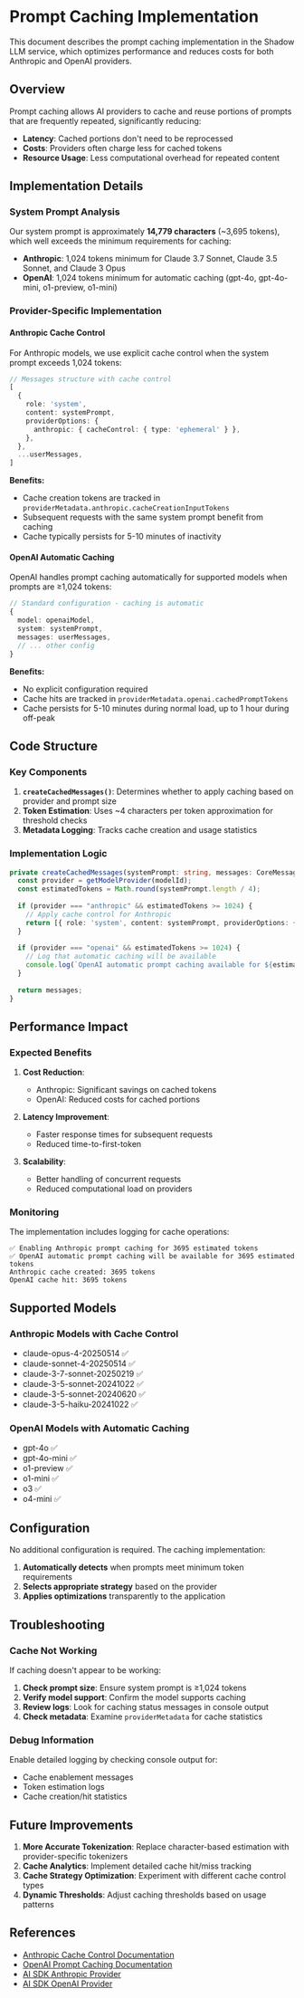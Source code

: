 # Prompt Caching Implementation

This document describes the prompt caching implementation in the Shadow LLM service, which optimizes performance and reduces costs for both Anthropic and OpenAI providers.

## Overview

Prompt caching allows AI providers to cache and reuse portions of prompts that are frequently repeated, significantly reducing:
- **Latency**: Cached portions don't need to be reprocessed
- **Costs**: Providers often charge less for cached tokens
- **Resource Usage**: Less computational overhead for repeated content

## Implementation Details

### System Prompt Analysis

Our system prompt is approximately **14,779 characters** (~3,695 tokens), which well exceeds the minimum requirements for caching:

- **Anthropic**: 1,024 tokens minimum for Claude 3.7 Sonnet, Claude 3.5 Sonnet, and Claude 3 Opus
- **OpenAI**: 1,024 tokens minimum for automatic caching (gpt-4o, gpt-4o-mini, o1-preview, o1-mini)

### Provider-Specific Implementation

#### Anthropic Cache Control

For Anthropic models, we use explicit cache control when the system prompt exceeds 1,024 tokens:

```typescript
// Messages structure with cache control
[
  {
    role: 'system',
    content: systemPrompt,
    providerOptions: {
      anthropic: { cacheControl: { type: 'ephemeral' } },
    },
  },
  ...userMessages,
]
```

**Benefits:**
- Cache creation tokens are tracked in `providerMetadata.anthropic.cacheCreationInputTokens`
- Subsequent requests with the same system prompt benefit from caching
- Cache typically persists for 5-10 minutes of inactivity

#### OpenAI Automatic Caching

OpenAI handles prompt caching automatically for supported models when prompts are ≥1,024 tokens:

```typescript
// Standard configuration - caching is automatic
{
  model: openaiModel,
  system: systemPrompt,
  messages: userMessages,
  // ... other config
}
```

**Benefits:**
- No explicit configuration required
- Cache hits are tracked in `providerMetadata.openai.cachedPromptTokens`
- Cache persists for 5-10 minutes during normal load, up to 1 hour during off-peak

## Code Structure

### Key Components

1. **`createCachedMessages()`**: Determines whether to apply caching based on provider and prompt size
2. **Token Estimation**: Uses ~4 characters per token approximation for threshold checks
3. **Metadata Logging**: Tracks cache creation and usage statistics

### Implementation Logic

```typescript
private createCachedMessages(systemPrompt: string, messages: CoreMessage[], modelId: ModelType): CoreMessage[] {
  const provider = getModelProvider(modelId);
  const estimatedTokens = Math.round(systemPrompt.length / 4);
  
  if (provider === "anthropic" && estimatedTokens >= 1024) {
    // Apply cache control for Anthropic
    return [{ role: 'system', content: systemPrompt, providerOptions: { anthropic: { cacheControl: { type: 'ephemeral' } } } }, ...messages];
  }
  
  if (provider === "openai" && estimatedTokens >= 1024) {
    // Log that automatic caching will be available
    console.log(`OpenAI automatic prompt caching available for ${estimatedTokens} tokens`);
  }
  
  return messages;
}
```

## Performance Impact

### Expected Benefits

1. **Cost Reduction**: 
   - Anthropic: Significant savings on cached tokens
   - OpenAI: Reduced costs for cached portions

2. **Latency Improvement**:
   - Faster response times for subsequent requests
   - Reduced time-to-first-token

3. **Scalability**:
   - Better handling of concurrent requests
   - Reduced computational load on providers

### Monitoring

The implementation includes logging for cache operations:

```
✅ Enabling Anthropic prompt caching for 3695 estimated tokens
✅ OpenAI automatic prompt caching will be available for 3695 estimated tokens
Anthropic cache created: 3695 tokens
OpenAI cache hit: 3695 tokens
```

## Supported Models

### Anthropic Models with Cache Control
- claude-opus-4-20250514 ✅
- claude-sonnet-4-20250514 ✅  
- claude-3-7-sonnet-20250219 ✅
- claude-3-5-sonnet-20241022 ✅
- claude-3-5-sonnet-20240620 ✅
- claude-3-5-haiku-20241022 ✅

### OpenAI Models with Automatic Caching
- gpt-4o ✅
- gpt-4o-mini ✅
- o1-preview ✅
- o1-mini ✅
- o3 ✅
- o4-mini ✅

## Configuration

No additional configuration is required. The caching implementation:

1. **Automatically detects** when prompts meet minimum token requirements
2. **Selects appropriate strategy** based on the provider
3. **Applies optimizations** transparently to the application

## Troubleshooting

### Cache Not Working

If caching doesn't appear to be working:

1. **Check prompt size**: Ensure system prompt is ≥1,024 tokens
2. **Verify model support**: Confirm the model supports caching
3. **Review logs**: Look for caching status messages in console output
4. **Check metadata**: Examine `providerMetadata` for cache statistics

### Debug Information

Enable detailed logging by checking console output for:
- Cache enablement messages
- Token estimation logs  
- Cache creation/hit statistics

## Future Improvements

1. **More Accurate Tokenization**: Replace character-based estimation with provider-specific tokenizers
2. **Cache Analytics**: Implement detailed cache hit/miss tracking
3. **Cache Strategy Optimization**: Experiment with different cache control types
4. **Dynamic Thresholds**: Adjust caching thresholds based on usage patterns

## References

- [Anthropic Cache Control Documentation](https://docs.anthropic.com/en/docs/build-with-claude/prompt-caching)
- [OpenAI Prompt Caching Documentation](https://platform.openai.com/docs/guides/prompt-caching)
- [AI SDK Anthropic Provider](https://sdk.vercel.ai/providers/ai-sdk-providers/anthropic)
- [AI SDK OpenAI Provider](https://sdk.vercel.ai/providers/ai-sdk-providers/openai)